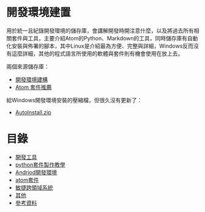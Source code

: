 # 開發環境建置
用於統一且紀錄開發環境的儲存庫，會講解開發時開注意什麼，以及將過去所有相關套件與工具，主要介紹Atom的Python、Markdown的工具，同時儲存庫有自動化安裝與佈署的腳本，其中Linux是介紹最為方便、完整與詳細，Windows反而沒有這麼詳細，其他的程式語言所使用的軟體與套件則有機會使用在放上去。

兩個來源儲存庫：

- [開發環境建構](https://github.com/TSVS-Special-Topic-Group/Development-Environment-Build)
- [Atom 套件推薦](https://github.com/we684123/Atom_packages/tree/8663ebefbbcaf7003b6806314be70cc751cc7773)

給Windows開發環境安裝的壓縮檔，但很久沒有更新了：

- [AutoInstall.zip](https://drive.google.com/file/d/1ezvU8E0IVuq9n1EmXH5jg-6q0FK1Ko_C)

# 目錄

- [開發工具](/docs/software.md)
- [python套件製作教學](/docs/python-pack.md)
- [Andriod開發環境](/docs/andriod-devlop-venv-build.md)
- [atom套件](/docs/atom-packages.md)
- [敏捷跨領域系統](/docs/agile-interdisciplinary-system.md)
- [其他](/docs/other.md)
- [參考資料](/docs/reference.md)
